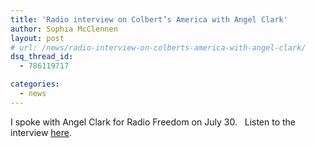 ```yaml
---
title: 'Radio interview on Colbert’s America with Angel Clark'
author: Sophia McClennen
layout: post
# url: /news/radio-interview-on-colberts-america-with-angel-clark/
dsq_thread_id:
  - 786119717

categories: 
  - news
---
```

I spoke with Angel Clark for Radio Freedom on July 30.   Listen to the interview [here][1].

 [1]: https://www.spreaker.com/user/angelclark/sophia_mcclennen_on_the_angel_clark_show_1